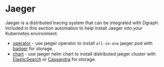 # Jaeger

Jaeger is a distributed tracing system that can be integrated with Dgraph.  Included in this section automation to help install Jaeger into your Kubernetes environment.

* [operator](operator/README.md) - use jaeger operator to install `all-in-one` jaeger pod with [badger](https://github.com/dgraph-io/badger) for storage.
* [chart](chart/README.md) - use jaeger helm chart to install distributed jaeger cluster with [ElasticSearch](https://www.elastic.co/) or [Cassandra](https://cassandra.apache.org/) for storage.
